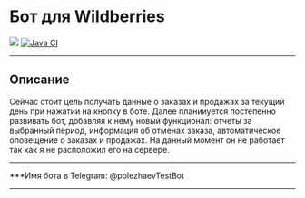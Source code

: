 # Бот для Wildberries
<a href="https://codeclimate.com/github/DrAculaJD/wildberries_bot/maintainability"><img src="https://api.codeclimate.com/v1/badges/ec282165f37500a9dfba/maintainability" /></a>
[![Java CI](https://github.com/DrAculaJD/wildberries_bot/actions/workflows/main.yml/badge.svg)](https://github.com/DrAculaJD/wildberries_bot/actions/workflows/main.yml)
***
## Описание
Сейчас стоит цель получать данные о заказах и продажах за текущий день при нажатии на кнопку в боте.
Далее планииуется постепенно развивать бот, добавляя к нему новый функционал: отчеты за выбранный период, информация об отменах заказа, автоматическое оповещение о заказах и продажах.
На данный момент он не работает так как я не расположил его на сервере.
***
***Имя бота в Telegram: @polezhaevTestBot
***
